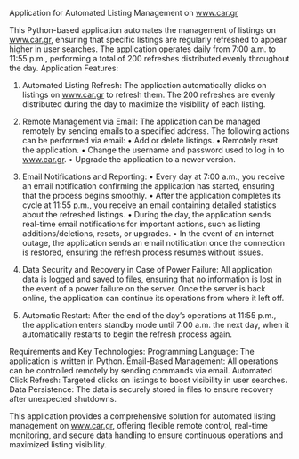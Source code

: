 Application for Automated Listing Management on www.car.gr

This Python-based application automates the management of listings on www.car.gr, ensuring that specific listings are regularly refreshed to appear higher in user searches. The application operates daily from 7:00 a.m. to 11:55 p.m., performing a total of 200 refreshes distributed evenly throughout the day.
Application Features:

1.	Automated Listing Refresh:
The application automatically clicks on listings on www.car.gr to refresh them. The 200 refreshes are evenly distributed during the day to maximize the visibility of each listing.

2.	Remote Management via Email:
    The application can be managed remotely by sending emails to a specified address. The following actions can be performed via email:
	•	Add or delete listings.
	•	Remotely reset the application.
	•	Change the username and password used to log in to www.car.gr.
	•	Upgrade the application to a newer version.

3.	Email Notifications and Reporting:
	•	Every day at 7:00 a.m., you receive an email notification confirming the application has started, ensuring that the process begins smoothly.
	•	After the application completes its cycle at 11:55 p.m., you receive an email containing detailed statistics about the refreshed listings.
	•	During the day, the application sends real-time email notifications for important actions, such as listing additions/deletions, resets, or upgrades.
	•	In the event of an internet outage, the application sends an email notification once the connection is restored, ensuring the refresh process resumes without issues.

4.	Data Security and Recovery in Case of Power Failure:
    All application data is logged and saved to files, ensuring that no information is lost in the event of a power failure on the server. Once the server is back online, the application can continue its operations from where it left off.

5.	Automatic Restart:
    After the end of the day’s operations at 11:55 p.m., the application enters standby mode until 7:00 a.m. the next day, when it automatically restarts to begin the refresh process again.

Requirements and Key Technologies:
Programming Language: The application is written in Python.
Email-Based Management: All operations can be controlled remotely by sending commands via email.
Automated Click Refresh: Targeted clicks on listings to boost visibility in user searches.
Data Persistence: The data is securely stored in files to ensure recovery after unexpected shutdowns.

This application provides a comprehensive solution for automated listing management on www.car.gr, offering flexible remote control, real-time monitoring, and secure data handling to ensure continuous operations and maximized listing visibility.